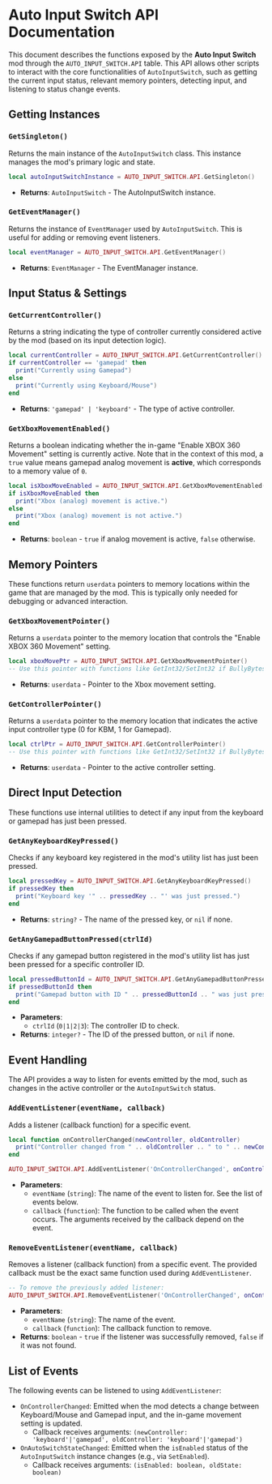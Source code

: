 # Auto Input Switch API Documentation

This document describes the functions exposed by the **Auto Input Switch** mod through the `AUTO_INPUT_SWITCH.API` table. This API allows other scripts to interact with the core functionalities of `AutoInputSwitch`, such as getting the current input status, relevant memory pointers, detecting input, and listening to status change events.

## Getting Instances

### `GetSingleton()`

Returns the main instance of the `AutoInputSwitch` class. This instance manages the mod's primary logic and state.

```lua
local autoInputSwitchInstance = AUTO_INPUT_SWITCH.API.GetSingleton()
```

- **Returns**: `AutoInputSwitch` - The AutoInputSwitch instance.

### `GetEventManager()`

Returns the instance of `EventManager` used by `AutoInputSwitch`. This is useful for adding or removing event listeners.

```lua
local eventManager = AUTO_INPUT_SWITCH.API.GetEventManager()
```

- **Returns**: `EventManager` - The EventManager instance.

## Input Status & Settings

### `GetCurrentController()`

Returns a string indicating the type of controller currently considered active by the mod (based on its input detection logic).

```lua
local currentController = AUTO_INPUT_SWITCH.API.GetCurrentController()
if currentController == 'gamepad' then
  print("Currently using Gamepad")
else
  print("Currently using Keyboard/Mouse")
end
```

- **Returns**: `'gamepad' | 'keyboard'` - The type of active controller.

### `GetXboxMovementEnabled()`

Returns a boolean indicating whether the in-game "Enable XBOX 360 Movement" setting is currently active. Note that in the context of this mod, a `true` value means gamepad analog movement is **active**, which corresponds to a memory value of `0`.

```lua
local isXboxMoveEnabled = AUTO_INPUT_SWITCH.API.GetXboxMovementEnabled()
if isXboxMoveEnabled then
  print("Xbox (analog) movement is active.")
else
  print("Xbox (analog) movement is not active.")
end
```

- **Returns**: `boolean` - `true` if analog movement is active, `false` otherwise.

## Memory Pointers

These functions return `userdata` pointers to memory locations within the game that are managed by the mod. This is typically only needed for debugging or advanced interaction.

### `GetXboxMovementPointer()`

Returns a `userdata` pointer to the memory location that controls the "Enable XBOX 360 Movement" setting.

```lua
local xboxMovePtr = AUTO_INPUT_SWITCH.API.GetXboxMovementPointer()
-- Use this pointer with functions like GetInt32/SetInt32 if BullyBytes is loaded
```

- **Returns**: `userdata` - Pointer to the Xbox movement setting.

### `GetControllerPointer()`

Returns a `userdata` pointer to the memory location that indicates the active input controller type (0 for KBM, 1 for Gamepad).

```lua
local ctrlPtr = AUTO_INPUT_SWITCH.API.GetControllerPointer()
-- Use this pointer with functions like GetInt32/SetInt32 if BullyBytes is loaded
```

- **Returns**: `userdata` - Pointer to the active controller setting.

## Direct Input Detection

These functions use internal utilities to detect if any input from the keyboard or gamepad has just been pressed.

### `GetAnyKeyboardKeyPressed()`

Checks if any keyboard key registered in the mod's utility list has just been pressed.

```lua
local pressedKey = AUTO_INPUT_SWITCH.API.GetAnyKeyboardKeyPressed()
if pressedKey then
  print("Keyboard key '" .. pressedKey .. "' was just pressed.")
end
```

- **Returns**: `string?` - The name of the pressed key, or `nil` if none.

### `GetAnyGamepadButtonPressed(ctrlId)`

Checks if any gamepad button registered in the mod's utility list has just been pressed for a specific controller ID.

```lua
local pressedButtonId = AUTO_INPUT_SWITCH.API.GetAnyGamepadButtonPressed(1) -- For Controller ID 1
if pressedButtonId then
  print("Gamepad button with ID " .. pressedButtonId .. " was just pressed on controller 1.")
end
```

- **Parameters**:
  - `ctrlId` (`0|1|2|3`): The controller ID to check.
- **Returns**: `integer?` - The ID of the pressed button, or `nil` if none.

## Event Handling

The API provides a way to listen for events emitted by the mod, such as changes in the active controller or the `AutoInputSwitch` status.

### `AddEventListener(eventName, callback)`

Adds a listener (callback function) for a specific event.

```lua
local function onControllerChanged(newController, oldController)
  print("Controller changed from " .. oldController .. " to " .. newController)
end

AUTO_INPUT_SWITCH.API.AddEventListener('OnControllerChanged', onControllerChanged)
```

- **Parameters**:
  - `eventName` (`string`): The name of the event to listen for. See the list of events below.
  - `callback` (`function`): The function to be called when the event occurs. The arguments received by the callback depend on the event.

### `RemoveEventListener(eventName, callback)`

Removes a listener (callback function) from a specific event. The provided callback must be the exact same function used during `AddEventListener`.

```lua
-- To remove the previously added listener:
AUTO_INPUT_SWITCH.API.RemoveEventListener('OnControllerChanged', onControllerChanged)
```

- **Parameters**:
  - `eventName` (`string`): The name of the event.
  - `callback` (`function`): The callback function to remove.
- **Returns**: `boolean` - `true` if the listener was successfully removed, `false` if it was not found.

## List of Events

The following events can be listened to using `AddEventListener`:

- `OnControllerChanged`: Emitted when the mod detects a change between Keyboard/Mouse and Gamepad input, and the in-game movement setting is updated.
  - Callback receives arguments: `(newController: 'keyboard'|'gamepad', oldController: 'keyboard'|'gamepad')`
- `OnAutoSwitchStateChanged`: Emitted when the `isEnabled` status of the `AutoInputSwitch` instance changes (e.g., via `SetEnabled`).
  - Callback receives arguments: `(isEnabled: boolean, oldState: boolean)`
